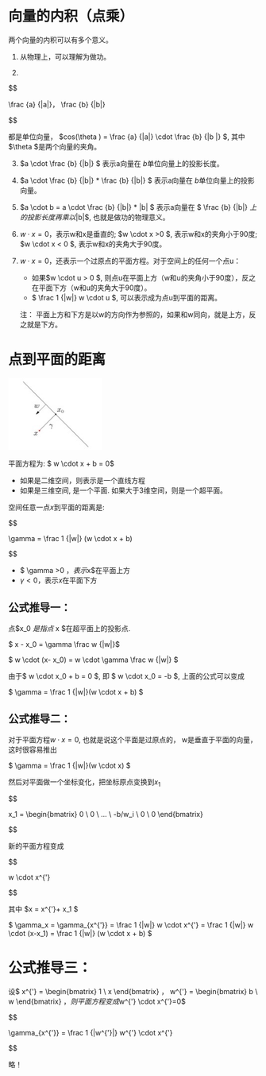 # 向量的内积（点乘）

两个向量的内积可以有多个意义。

1. 从物理上，可以理解为做功。

2.  

$$

 \frac {a} {\|a\|}， \frac {b} {\|b\|} 

$$

都是单位向量，  $cos(\theta ) = \frac {a} {\|a\|} \cdot \frac {b} {\|b \|}  $, 其中 $\theta $是两个向量的夹角。

3. $a \cdot \frac {b} {|b|} $ 表示a向量在 $b$单位向量上的投影长度。

4.  $a \cdot \frac {b} {|b|} * \frac {b} {|b|}   $ 表示a向量在 $b$单位向量上的投影向量。

5. $a \cdot b =  a \cdot \frac {b} {|b|} * |b| $  表示a向量在 $ \frac {b} {|b|} $上的投影长度再乘以$|b|$, 也就是做功的物理意义。

6. $w \cdot x = 0$，表示w和x是垂直的; $w \cdot x >0 $, 表示w和x的夹角小于90度; $w \cdot x < 0 $, 表示w和x的夹角大于90度。

7. $w \cdot x = 0$，还表示一个过原点的平面方程。对于空间上的任何一个点u：
   * 如果$w \cdot u > 0 $, 则点u在平面上方（w和u的夹角小于90度），反之在平面下方（w和u的夹角大于90度）。
   * $ \frac 1 {|w|} w \cdot  u  $, 可以表示成为点u到平面的距离。

   注： 平面上方和下方是以w的方向作为参照的，如果和w同向，就是上方，反之就是下方。

# 点到平面的距离

![img](images/dd096b404a60f9f534995fafbfee2b23_b-1573440940843.jpg)

平面方程为:  $ w \cdot x + b = 0$

- 如果是二维空间，则表示是一个直线方程
- 如果是三维空间, 是一个平面. 如果大于3维空间，则是一个超平面。

空间任意一点$x$到平面的距离是:  

$$

\gamma = \frac 1 {|w|} (w \cdot x + b)

$$

- $ \gamma >0 $，表示$x$在平面上方
- $\gamma<0$，表示$x$在平面下方

## 公式推导一：

点$x_0 $是指点$ x $在超平面上的投影点.  

 $ x - x_0 = \gamma  \frac w {|w|}$

 $ w \cdot (x- x_0) = w \cdot \gamma  \frac w {|w|} $

 由于$ w \cdot x_0 + b = 0  $, 即 $ w \cdot x_0  = -b  $, 上面的公式可以变成

  $ \gamma = \frac 1 {|w|}(w \cdot x + b) $

## 公式推导二： 

对于平面方程$w \cdot x = 0$, 也就是说这个平面是过原点的， w是垂直于平面的向量，这时很容易推出

  $ \gamma = \frac 1 {|w|}(w \cdot x) $

然后对平面做一个坐标变化，把坐标原点变换到$x_1$

$$

x_1 = 
\begin{bmatrix} 
0 \\
0 \\
... \\
-b/w_i \\
0 \\
0
\end{bmatrix}

$$

新的平面方程变成

$$

w \cdot x^{'}

$$

其中 $x = x^{'}+ x_1 $

$ \gamma_x = \gamma_{x^{'}} = \frac 1 {|w|} w \cdot  x^{'} = \frac 1 {|w|} w \cdot  (x-x_1) = \frac 1 {|w|} (w \cdot x + b) $

# 公式推导三：

设$
x^{'} = 
\begin{bmatrix} 
1 \\
x
\end{bmatrix}
， 
w^{'} = 
\begin{bmatrix} 
b \\
w
\end{bmatrix}
$，则平面方程变成$w^{'}  \cdot x^{'}=0$

$$

 \gamma_{x^{'}} = \frac 1 {|w^{'}|} w^{'} \cdot x^{'} 

$$

略！